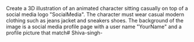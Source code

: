 Create a 3D illustration of an
animated character sitting casually
on top of a social media logo
"SocialMedia". The character must
wear casual modern clothing such
as jeans jacket and sneakers shoes.
The background of the image is a
social media profile page with a
user name "YourName" and a profile
picture that match# Shiva-singh-

